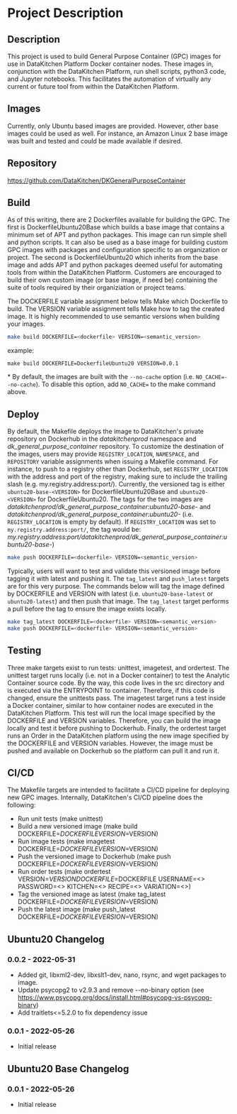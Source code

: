 # Project Description

## Description
This project is used to build General Purpose Container (GPC) images for use in DataKitchen Platform Docker container 
nodes. These images in, conjunction with the DataKitchen Platform, run shell scripts, python3 code, and Jupyter 
notebooks. This facilitates the automation of virtually any current or future tool from within the DataKitchen Platform.

## Images
Currently, only Ubuntu based images are provided. However, other base images could be used as well. For instance, an
Amazon Linux 2 base image was built and tested and could be made available if desired.

## Repository
https://github.com/DataKitchen/DKGeneralPurposeContainer

## Build
As of this writing, there are 2 Dockerfiles available for building the GPC. The first is DockerfileUbuntu20Base which
builds a base image that contains a minimum set of APT and python packages. This image can run simple shell 
and python scripts. It can also be used as a base image for building custom GPC images with packages and configuration 
specific to an organization or project. The second is DockerfileUbuntu20 which inherits from the base image and adds 
APT and python packages deemed useful for automating tools from within the DataKitchen Platform. Customers are 
encouraged to build their own custom image (or base image, if need be) containing the suite of tools required by their
organiziation or project teams. 

The DOCKERFILE variable assignment below tells Make which Dockerfile to build. The VERSION variable assignment tells
Make how to tag the created image. It is highly recommended to use semantic versions when building your images.

```bash
make build DOCKERFILE=<dockerfile> VERSION=<semantic_version>
```
example:
```
make build DOCKERFILE=DockerfileUbuntu20 VERSION=0.0.1
```
\* By default, the images are built with the `--no-cache` option (i.e. `NO_CACHE=--no-cache`). To disable this option, 
add `NO_CACHE=` to the make command above.

## Deploy
By default, the Makefile deploys the image to DataKitchen's private repository on Dockerhub in the _datakitchenprod_ 
namespace and _dk_general_purpose_container_ repository. To customize the destination of the images, users may provide 
`REGISTRY_LOCATION`, `NAMESPACE`, and `REPOSITORY` variable assignments when issuing a Makefile command. For 
instance, to push to a registry other than Dockerhub, set `REGISTRY_LOCATION` with the address and port of the registry,
making sure to include the trailing slash (e.g. my.registry.address:port/). Currently, the versioned tag is either 
`ubuntu20-base-<VERSION>` for DockerfileUbuntu20Base and `ubuntu20-<VERSION>` for DockerfileUbuntu20. The tags 
for the two images are _datakitchenprod/dk_general_purpose_container:ubuntu20-base-<VERSION>_ and 
_datakitchenprod/dk_general_purpose_container:ubuntu20-<VERSION>_ (i.e. `REGISTRY_LOCATION` is empty by default). If
`REGISTRY_LOCATION` was set to `my.registry.address:port/`, the tag would be:
_my.registry.address:port/datakitchenprod/dk_general_purpose_container:ubuntu20-base-<VERSION>_)

```bash
make push DOCKERFILE=<dockerfile> VERSION=<semantic_version>
```

Typically, users will want to test and validate this versioned image before tagging it with latest and pushing it. The
`tag_latest` and `push_latest` targets are for this very purpose. The commands below will tag the image defined by 
DOCKERFILE and VERSION with latest (i.e. `ubuntu20-base-latest` or `ubuntu20-latest`) and then push that image. The 
`tag_latest` target performs a pull before the tag to ensure the image exists locally.
```bash
make tag_latest DOCKERFILE=<dockerfile> VERSION=<semantic_version>
make push DOCKERFILE=<dockerfile> VERSION=<semantic_version>
```

## Testing
Three make targets exist to run tests: unittest, imagetest, and ordertest. The unittest target runs locally (i.e. not
in a Docker container) to test the Analytic Container source code. By the way, this code lives in the src directory and
is executed via the ENTRYPOINT to container. Therefore, if this code is changed, ensure the unittests pass. The 
imagetest target runs a test inside a Docker container, similar to how container nodes are executed in the DataKitchen
Platform. This test will run the local image specified by the DOCKERFILE and VERSION variables. Therefore, you can build
the image locally and test it before pushing to Dockerhub. Finally, the ordertest target runs an Order in the 
DataKitchen platform using the new image specified by the DOCKERFILE and VERSION variables. However, the image must be
pushed and available on Dockerhub so the platform can pull it and run it.

## CI/CD
The Makefile targets are intended to facilitate a CI/CD pipeline for deploying new GPC images. Internally, DataKitchen's
CI/CD pipeline does the following:
* Run unit tests (make unittest)
* Build a new versioned image (make build DOCKERFILE=$DOCKERFILE VERSION=$VERSION)
* Run image tests (make imagetest DOCKERFILE=$DOCKERFILE VERSION=$VERSION)
* Push the versioned image to Dockerhub (make push DOCKERFILE=$DOCKERFILE VERSION=$VERSION)
* Run order tests (make ordertest VERSION=$VERSION DOCKERFILE=$DOCKERFILE USERNAME=<> PASSWORD=<> KITCHEN=<> RECIPE=<> VARIATION=<>)
* Tag the versioned image as latest (make tag_latest DOCKERFILE=$DOCKERFILE VERSION=$VERSION)
* Push the latest image (make push_latest DOCKERFILE=$DOCKERFILE VERSION=$VERSION)


## Ubuntu20 Changelog

### 0.0.2 - 2022-05-31
* Added git, libxml2-dev, libxslt1-dev, nano, rsync, and wget packages to image.
* Update psycopg2 to v2.9.3 and remove --no-binary option (see https://www.psycopg.org/docs/install.html#psycopg-vs-psycopg-binary)
* Add traitlets<=5.2.0 to fix dependency issue

### 0.0.1 - 2022-05-26
* Initial release


## Ubuntu20 Base Changelog

### 0.0.1 - 2022-05-26
* Initial release

